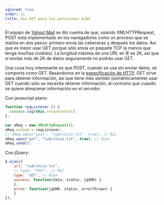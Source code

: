 ```yaml
---
ignored: true
order: 11
title: Usa GET para las peticiones AJAX
---
```


El equipo de [Yahoo! Mail](http://mail.yahoo.com) se dió cuenta de que, usando XMLHTTPRequest, POST está implementado en los navegadores como un proceso que se realiza en dos pasos: primero envía las cabeceras y después los datos. Así que es mejor usar GET porque sólo envía un paquete TCP (a menos que tenga muchas cookies). La longitud máxima de una URL en IE es 2K, así que si envías más de 2K de datos seguramente no podrás usar GET.

Una cosa muy interesante es que POST, cuando se usa sin enviar datos, se comporta como GET. Basándonos en la [especificación de HTTP](http://www.w3.org/Protocols/rfc2616/rfc2616-sec9.html), GET sirve para obtener información, así que tiene más sentido (semánticamente) usar GET cuando sólo se necesita obtener información, al contrario que cuando se quiere almacenar información en el servidor.

Con javascript plano:

```js
function reqListener () {
  console.log(this.responseText);
};
 
var oReq = new XMLHttpRequest();
oReq.onload = reqListener;
// oReq.open("post", "tuArchivo.txt", true); // Mal
oReq.open("get", "tuArchivo.txt", true); // Bien
oReq.send();
```

Con jQuery:

```js
$.ajax({
	url: 'tuArchivo.txt',
	// type: 'POST', // Mal
	type: 'GET', // Bien
	success: function(data, status, jqXHR) {
	},
	error: function(jqXHR, status, errorThrown) {
	}
});
```